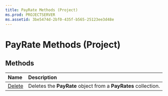 ```yaml
---
title: PayRate Methods (Project)
ms.prod: PROJECTSERVER
ms.assetid: 3be5474d-2bf0-435f-b565-25123ee3d48e
---
```



# PayRate Methods (Project)

## Methods



|**Name**|**Description**|
|:-----|:-----|
|[Delete](payrate-delete-method-project.md)|Deletes the  **PayRate** object from a **PayRates** collection.|

